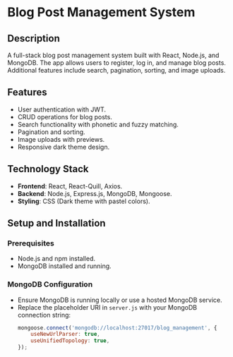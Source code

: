 # Blog Post Management System

## Description
A full-stack blog post management system built with React, Node.js, and MongoDB. The app allows users to register, log in, and manage blog posts. Additional features include search, pagination, sorting, and image uploads.

## Features
- User authentication with JWT.
- CRUD operations for blog posts.
- Search functionality with phonetic and fuzzy matching.
- Pagination and sorting.
- Image uploads with previews.
- Responsive dark theme design.

## Technology Stack
- **Frontend**: React, React-Quill, Axios.
- **Backend**: Node.js, Express.js, MongoDB, Mongoose.
- **Styling**: CSS (Dark theme with pastel colors).

## Setup and Installation

### Prerequisites
- Node.js and npm installed.
- MongoDB installed and running.

### MongoDB Configuration
- Ensure MongoDB is running locally or use a hosted MongoDB service.
- Replace the placeholder URI in `server.js` with your MongoDB connection string:
  ```javascript
  mongoose.connect('mongodb://localhost:27017/blog_management', {
      useNewUrlParser: true,
      useUnifiedTopology: true,
  });
